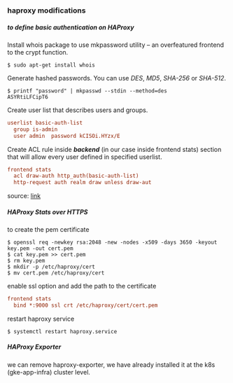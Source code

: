 ### haproxy modifications

##### to define basic authentication on HAProxy

Install whois package to use mkpassword utility – an overfeatured frontend to the crypt function.

```shell
$ sudo apt-get install whois
```

Generate hashed passwords. You can use *DES*, *MD5*, *SHA-256* or *SHA-512*.

```shell
$ printf "password" | mkpasswd --stdin --method=des
ASYRtiLFCipT6
```

Create user list that describes users and groups.

```cfg
userlist basic-auth-list
  group is-admin                                                                               
  user admin  password kCISOi.HYzx/E                                          groups is-admin
```

Create ACL rule inside ***backend*** (in our case inside frontend stats) section that will allow every user defined in specified userlist.

```cfg
frontend stats
  acl draw-auth http_auth(basic-auth-list)
  http-request auth realm draw unless draw-aut
```

source: [link](https://sleeplessbeastie.eu/2018/03/08/how-to-define-basic-authentication-on-haproxy/)



##### HAProxy Stats over HTTPS

to create the pem certificate

```shell
$ openssl req -newkey rsa:2048 -new -nodes -x509 -days 3650 -keyout key.pem -out cert.pem
$ cat key.pem >> cert.pem
$ rm key.pem
$ mkdir -p /etc/haproxy/cert
$ mv cert.pem /etc/haproxy/cert
```

enable ssl option and add the path to the certificate

```cfg
frontend stats
  bind *:9000 ssl crt /etc/haproxy/cert/cert.pem
```

restart haproxy service

```shell
$ systemctl restart haproxy.service
```

##### HAProxy Exporter

we can remove haproxy-exporter, we have already installed it at the k8s (gke-app-infra) cluster level.
